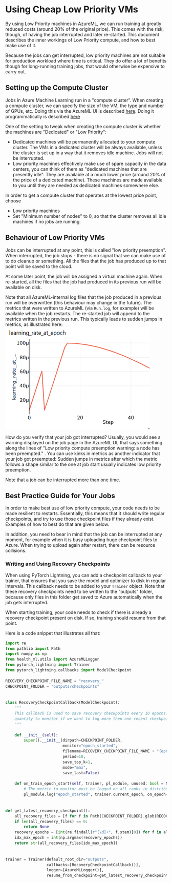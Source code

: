 # Using Cheap Low Priority VMs

By using Low Priority machines in AzureML, we can run training at greatly reduced costs (around 20% of the original
price). This comes with the risk, though, of having the job interrupted and later re-started. This document describes
the inner workings of Low Priority compute, and how to best make use of it.

Because the jobs can get interrupted, low priority machines are not suitable for production workload where time is
critical. They do offer a lot of benefits though for long-running training jobs, that would otherwise be expensive to
carry out.

## Setting up the Compute Cluster

Jobs in Azure Machine Learning run in a "compute cluster". When creating a compute cluster, we can specify the size of
the VM, the type and number of GPUs, etc. Doing this via the AzureML UI is described
[here](https://docs.microsoft.com/en-us/azure/machine-learning/how-to-create-attach-compute-studio#amlcompute). Doing it
programmatically is described
[here](https://docs.microsoft.com/en-us/azure/machine-learning/how-to-create-attach-compute-cluster?tabs=python)

One of the setting to tweak when creating the compute cluster is whether the machines are "Dedicated" or "Low Priority":

* Dedicated machines will be permanently allocated to your compute cluster. The VMs in a dedicated cluster will be
  always available, unless the cluster is set up in a way that it removes idle machine. Jobs will not be interrupted.
* Low priority machines effectively make use of spare capacity in the data centers, you can think of them as
  "dedicated machines that are presently idle". They are available at a much lower price (around 20% of the price of a
  dedicated machine). These machines are made available to you until they are needed as dedicated machines somewhere
  else.

In order to get a compute cluster that operates at the lowest price point, choose
* Low priority machines
* Set "Minimum number of nodes" to 0, so that the cluster removes all idle machines if no jobs are running.

## Behaviour of Low Priority VMs

Jobs can be interrupted at any point, this is called "low priority preemption". When interrupted, the job stops - there
is no signal that we can make use of to do cleanup or something. All the files that the job has produced up to that
point will be saved to the cloud.

At some later point, the job will be assigned a virtual machine again. When re-started, all the files that the job had
produced in its previous run will be available on disk.

Note that all AzureML-internal log files that the job produced in a previous run will be overwritten (this behaviour may
change in the future). The metrics that were written to AzureML (via `Run.log`, for example) will be available when the
job restarts. The re-started job will append to the metrics written in the previous run. This typically leads to sudden
jumps in metrics, as illustrated here:
![lowpriority_interrupted_lr.png](lowpriority_interrupted_lr.png)

How do you verify that your job got interrupted? Usually, you would see a warning displayed on the job page in the
AzureML UI, that says something along the lines of "Low priority compute preemption warning: a node has been preempted."
. You can use kinks in metrics as another indicator that your job got preempted: Sudden jumps in metrics after which the
metric follows a shape similar to the one at job start usually indicates low priority preemption.

Note that a job can be interrupted more than one time.

## Best Practice Guide for Your Jobs

In order to make best use of low priority compute, your code needs to be made resilient to restarts. Essentially, this
means that it should write regular checkpoints, and try to use those checkpoint files if they already exist. Examples of
how to best do that are given below.

In addition, you need to bear in mind that the job can be interrupted at any moment, for example when it is busy
uploading huge checkpoint files to Azure. When trying to upload again after restart, there can be resource collisions.

### Writing and Using Recovery Checkpoints

When using PyTorch Lightning, you can add a checkpoint callback to your trainer, that ensures that you save the model
and optimizer to disk in regular intervals. This callback needs to be added to your `Trainer` object. Note that these
recovery checkpoints need to be written to the "outputs" folder, because only files in this folder get saved to Azure
automatically when the job gets interrupted.

When starting training, your code needs to check if there is already a recovery checkpoint present on disk. If so,
training should resume from that point.

Here is a code snippet that illustrates all that:

```python
import re
from pathlib import Path
import numpy as np
from health_ml.utils import AzureMLLogger
from pytorch_lightning import Trainer
from pytorch_lightning.callbacks import ModelCheckpoint

RECOVERY_CHECKPOINT_FILE_NAME = "recovery_"
CHECKPOINT_FOLDER = "outputs/checkpoints"


class RecoveryCheckpointCallback(ModelCheckpoint):
    """
    This callback is used to save recovery checkpoints every 10 epochs. It ensures that there is a logged 
    quantity to monitor if we want to log more then one recent checkpoint.
    """

    def __init__(self):
        super().__init__(dirpath=CHECKPOINT_FOLDER,
                         monitor="epoch_started",
                         filename=RECOVERY_CHECKPOINT_FILE_NAME + "{epoch}",
                         period=10,
                         save_top_k=1,
                         mode="max",
                         save_last=False)

    def on_train_epoch_start(self, trainer, pl_module, unused: bool = None) -> None:
        # The metric to monitor must be logged on all ranks in distributed training
        pl_module.log("epoch_started", trainer.current_epoch, on_epoch=True, on_step=False, sync_dist=False)


def get_latest_recovery_checkpoint():
    all_recovery_files = [f for f in Path(CHECKPOINT_FOLDER).glob(RECOVERY_CHECKPOINT_FILE_NAME + "*")]
    if len(all_recovery_files) == 0:
        return None
    recovery_epochs = [int(re.findall(r"[\d]+", f.stem)[0]) for f in all_recovery_files]
    idx_max_epoch = int(np.argmax(recovery_epochs))
    return str(all_recovery_files[idx_max_epoch])


trainer = Trainer(default_root_dir="outputs",
                  callbacks=[RecoveryCheckpointCallback()],
                  logger=[AzureMLLogger()],
                  resume_from_checkpoint=get_latest_recovery_checkpoint())
```
